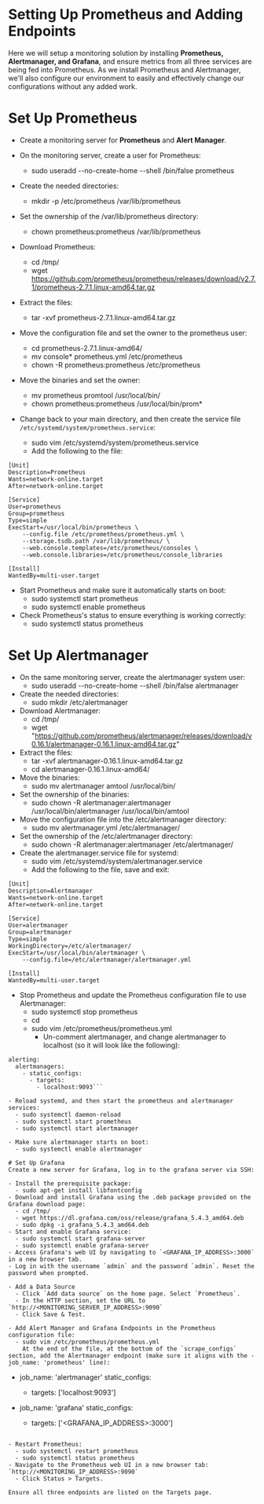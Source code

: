 # Setting Up Prometheus and Adding Endpoints
Here we will setup a monitoring solution by installing **Prometheus, Alertmanager, and Grafana**, and ensure metrics from all three services are being fed into Prometheus. 
As we install Prometheus and Alertmanager, we'll also configure our environment to easily and effectively change our configurations without any added work.

# Set Up Prometheus
- Create a monitoring server for **Prometheus** and **Alert Manager**. 
- On the monitoring server, create a user for Prometheus:
  - sudo useradd --no-create-home --shell /bin/false prometheus
- Create the needed directories:
  - mkdir -p /etc/prometheus /var/lib/prometheus
- Set the ownership of the /var/lib/prometheus directory:
  - chown prometheus:prometheus /var/lib/prometheus
- Download Prometheus:
  - cd /tmp/
  - wget https://github.com/prometheus/prometheus/releases/download/v2.7.1/prometheus-2.7.1.linux-amd64.tar.gz 
- Extract the files:
  - tar -xvf prometheus-2.7.1.linux-amd64.tar.gz
- Move the configuration file and set the owner to the prometheus user:
  - cd prometheus-2.7.1.linux-amd64/
  - mv console* prometheus.yml /etc/prometheus
  - chown -R prometheus:prometheus /etc/prometheus
- Move the binaries and set the owner:
  - mv prometheus promtool /usr/local/bin/
  - chown prometheus:prometheus /usr/local/bin/prom*

- Change back to your main directory, and then create the service file `/etc/systemd/system/prometheus.service`:
  - sudo vim /etc/systemd/system/prometheus.service
  - Add the following to the file:
```
[Unit]
Description=Prometheus
Wants=network-online.target
After=network-online.target

[Service]
User=prometheus
Group=prometheus
Type=simple
ExecStart=/usr/local/bin/prometheus \
    --config.file /etc/prometheus/prometheus.yml \
    --storage.tsdb.path /var/lib/prometheus/ \
    --web.console.templates=/etc/prometheus/consoles \
    --web.console.libraries=/etc/prometheus/console_libraries

[Install]
WantedBy=multi-user.target
```

- Start Prometheus and make sure it automatically starts on boot:
  - sudo systemctl start prometheus
  - sudo systemctl enable prometheus
- Check Prometheus's status to ensure everything is working correctly:
  - sudo systemctl status prometheus

# Set Up Alertmanager
- On the same monitoring server, create the alertmanager system user:
  - sudo useradd --no-create-home --shell /bin/false alertmanager
- Create the needed directories:
  - sudo mkdir /etc/alertmanager
- Download Alertmanager:
  - cd /tmp/
  - wget "https://github.com/prometheus/alertmanager/releases/download/v0.16.1/alertmanager-0.16.1.linux-amd64.tar.gz"
- Extract the files:
  - tar -xvf alertmanager-0.16.1.linux-amd64.tar.gz
  - cd alertmanager-0.16.1.linux-amd64/
- Move the binaries:
  - sudo mv alertmanager amtool /usr/local/bin/
- Set the ownership of the binaries:
  - sudo chown -R alertmanager:alertmanager /usr/local/bin/alertmanager /usr/local/bin/amtool
- Move the configuration file into the /etc/alertmanager directory:
  - sudo mv alertmanager.yml /etc/alertmanager/
- Set the ownership of the /etc/alertmanager directory:
  - sudo chown -R alertmanager:alertmanager /etc/alertmanager/
- Create the alertmanager.service file for systemd:
  - sudo vim /etc/systemd/system/alertmanager.service
  - Add the following to the file, save and exit:
```
[Unit]
Description=Alertmanager
Wants=network-online.target
After=network-online.target

[Service]
User=alertmanager
Group=alertmanager
Type=simple
WorkingDirectory=/etc/alertmanager/
ExecStart=/usr/local/bin/alertmanager \
    --config.file=/etc/alertmanager/alertmanager.yml

[Install]
WantedBy=multi-user.target
```

- Stop Prometheus and update the Prometheus configuration file to use Alertmanager:
  - sudo systemctl stop prometheus
  - cd
  - sudo vim /etc/prometheus/prometheus.yml
    - Un-comment alertmanager, and change alertmanager to localhost (so it will look like the following):
```
alerting:
  alertmanagers:
    - static_configs:
      - targets:
        - localhost:9093```

- Reload systemd, and then start the prometheus and alertmanager services:
  - sudo systemctl daemon-reload
  - sudo systemctl start prometheus
  - sudo systemctl start alertmanager
  
- Make sure alertmanager starts on boot:
  - sudo systemctl enable alertmanager

# Set Up Grafana
Create a new server for Grafana, log in to the grafana server via SSH:

- Install the prerequisite package:
  - sudo apt-get install libfontconfig
- Download and install Grafana using the .deb package provided on the Grafana download page:
  - cd /tmp/
  - wget https://dl.grafana.com/oss/release/grafana_5.4.3_amd64.deb
  - sudo dpkg -i grafana_5.4.3_amd64.deb
- Start and enable Grafana service:
  - sudo systemctl start grafana-server
  - sudo systemctl enable grafana-server
- Access Grafana's web UI by navigating to `<GRAFANA_IP_ADDRESS>:3000` in a new browser tab.
- Log in with the username `admin` and the password `admin`. Reset the password when prompted.

- Add a Data Source
  - Click `Add data source` on the home page. Select `Prometheus`.
  - In the HTTP section, set the URL to `http://<MONITORING_SERVER_IP_ADDRESS>:9090`
  - Click Save & Test.

- Add Alert Manager and Grafana Endpoints in the Prometheus configuration file:
  - sudo vim /etc/prometheus/prometheus.yml
    At the end of the file, at the bottom of the `scrape_configs` section, add the Alertmanager endpoint (make sure it aligns with the - job_name: 'prometheus' line):
```
- job_name: 'alertmanager'
  static_configs:
  - targets: ['localhost:9093']

- job_name: 'grafana'
  static_configs:
  - targets: ['<GRAFANA_IP_ADDRESS>:3000']
```

- Restart Prometheus:
  - sudo systemctl restart prometheus
  - sudo systemctl status prometheus
- Navigate to the Prometheus web UI in a new browser tab: `http://<MONITORING_IP_ADDRESS>:9090`
  - Click Status > Targets.

Ensure all three endpoints are listed on the Targets page.
